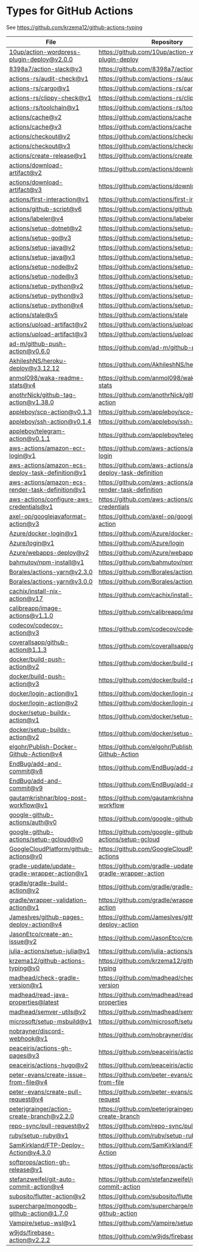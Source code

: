 # Types for GitHub Actions

See https://github.com/krzema12/github-actions-typing

| File         | Repository|
|--------------|-----------|
| [10up/action-wordpress-plugin-deploy@v2.0.0](10up-action-wordpress-plugin-deploy-v2.0.0.yml) | https://github.com/10up/action-wordpress-plugin-deploy|
| [8398a7/action-slack@v3](8398a7-action-slack-v3.yml) | https://github.com/8398a7/action-slack|
| [actions-rs/audit-check@v1](actions-rs-audit-check-v1.yml) | https://github.com/actions-rs/audit-check|
| [actions-rs/cargo@v1](actions-rs-cargo-v1.yml) | https://github.com/actions-rs/cargo|
| [actions-rs/clippy-check@v1](actions-rs-clippy-check-v1.yml) | https://github.com/actions-rs/clippy-check|
| [actions-rs/toolchain@v1](actions-rs-toolchain-v1.yml) | https://github.com/actions-rs/toolchain|
| [actions/cache@v2](actions-cache-v2.yml) | https://github.com/actions/cache|
| [actions/cache@v3](actions-cache-v3.yml) | https://github.com/actions/cache|
| [actions/checkout@v2](actions-checkout-v2.yml) | https://github.com/actions/checkout|
| [actions/checkout@v3](actions-checkout-v3.yml) | https://github.com/actions/checkout|
| [actions/create-release@v1](actions-create-release-v1.yml) | https://github.com/actions/create-release|
| [actions/download-artifact@v2](actions-download-artifact-v2.yml) | https://github.com/actions/download-artifact|
| [actions/download-artifact@v3](actions-download-artifact-v3.yml) | https://github.com/actions/download-artifact|
| [actions/first-interaction@v1](actions-first-interaction-v1.yml) | https://github.com/actions/first-interaction|
| [actions/github-script@v6](actions-github-script-v6.yml) | https://github.com/actions/github-script|
| [actions/labeler@v4](actions-labeler-v4.yml) | https://github.com/actions/labeler|
| [actions/setup-dotnet@v2](actions-setup-dotnet-v2.yml) | https://github.com/actions/setup-dotnet|
| [actions/setup-go@v3](actions-setup-go-v3.yml) | https://github.com/actions/setup-go|
| [actions/setup-java@v2](actions-setup-java-v2.yml) | https://github.com/actions/setup-java|
| [actions/setup-java@v3](actions-setup-java-v3.yml) | https://github.com/actions/setup-java|
| [actions/setup-node@v2](actions-setup-node-v2.yml) | https://github.com/actions/setup-node|
| [actions/setup-node@v3](actions-setup-node-v3.yml) | https://github.com/actions/setup-node|
| [actions/setup-python@v2](actions-setup-python-v2.yml) | https://github.com/actions/setup-python|
| [actions/setup-python@v3](actions-setup-python-v3.yml) | https://github.com/actions/setup-python|
| [actions/setup-python@v4](actions-setup-python-v4.yml) | https://github.com/actions/setup-python|
| [actions/stale@v5](actions-stale-v5.yml) | https://github.com/actions/stale|
| [actions/upload-artifact@v2](actions-upload-artifact-v2.yml) | https://github.com/actions/upload-artifact|
| [actions/upload-artifact@v3](actions-upload-artifact-v3.yml) | https://github.com/actions/upload-artifact|
| [ad-m/github-push-action@v0.6.0](ad-m-github-push-action-v0.6.0.yml) | https://github.com/ad-m/github-push-action|
| [AkhileshNS/heroku-deploy@v3.12.12](AkhileshNS-heroku-deploy-v3.12.12.yml) | https://github.com/AkhileshNS/heroku-deploy|
| [anmol098/waka-readme-stats@v4](anmol098-waka-readme-stats-v4.yml) | https://github.com/anmol098/waka-readme-stats|
| [anothrNick/github-tag-action@v1.38.0](anothrNick-github-tag-action-v1.38.0.yml) | https://github.com/anothrNick/github-tag-action|
| [appleboy/scp-action@v0.1.3](appleboy-scp-action-v0.1.3.yml) | https://github.com/appleboy/scp-action|
| [appleboy/ssh-action@v0.1.4](appleboy-ssh-action-v0.1.4.yml) | https://github.com/appleboy/ssh-action|
| [appleboy/telegram-action@v0.1.1](appleboy-telegram-action-v0.1.1.yml) | https://github.com/appleboy/telegram-action|
| [aws-actions/amazon-ecr-login@v1](aws-actions-amazon-ecr-login-v1.yml) | https://github.com/aws-actions/amazon-ecr-login|
| [aws-actions/amazon-ecs-deploy-task-definition@v1](aws-actions-amazon-ecs-deploy-task-definition-v1.yml) | https://github.com/aws-actions/amazon-ecs-deploy-task-definition|
| [aws-actions/amazon-ecs-render-task-definition@v1](aws-actions-amazon-ecs-render-task-definition-v1.yml) | https://github.com/aws-actions/amazon-ecs-render-task-definition|
| [aws-actions/configure-aws-credentials@v1](aws-actions-configure-aws-credentials-v1.yml) | https://github.com/aws-actions/configure-aws-credentials|
| [axel-op/googlejavaformat-action@v3](axel-op-googlejavaformat-action-v3.yml) | https://github.com/axel-op/googlejavaformat-action|
| [Azure/docker-login@v1](Azure-docker-login-v1.yml) | https://github.com/Azure/docker-login|
| [Azure/login@v1](Azure-login-v1.yml) | https://github.com/Azure/login|
| [Azure/webapps-deploy@v2](Azure-webapps-deploy-v2.yml) | https://github.com/Azure/webapps-deploy|
| [bahmutov/npm-install@v1](bahmutov-npm-install-v1.yml) | https://github.com/bahmutov/npm-install|
| [Borales/actions-yarn@v2.3.0](Borales-actions-yarn-v2.3.0.yml) | https://github.com/Borales/actions-yarn|
| [Borales/actions-yarn@v3.0.0](Borales-actions-yarn-v3.0.0.yml) | https://github.com/Borales/actions-yarn|
| [cachix/install-nix-action@v17](cachix-install-nix-action-v17.yml) | https://github.com/cachix/install-nix-action|
| [calibreapp/image-actions@v1.1.0](calibreapp-image-actions-v1.1.0.yml) | https://github.com/calibreapp/image-actions|
| [codecov/codecov-action@v3](codecov-codecov-action-v3.yml) | https://github.com/codecov/codecov-action|
| [coverallsapp/github-action@1.1.3](coverallsapp-github-action-1.1.3.yml) | https://github.com/coverallsapp/github-action|
| [docker/build-push-action@v2](docker-build-push-action-v2.yml) | https://github.com/docker/build-push-action|
| [docker/build-push-action@v3](docker-build-push-action-v3.yml) | https://github.com/docker/build-push-action|
| [docker/login-action@v1](docker-login-action-v1.yml) | https://github.com/docker/login-action|
| [docker/login-action@v2](docker-login-action-v2.yml) | https://github.com/docker/login-action|
| [docker/setup-buildx-action@v1](docker-setup-buildx-action-v1.yml) | https://github.com/docker/setup-buildx-action|
| [docker/setup-buildx-action@v2](docker-setup-buildx-action-v2.yml) | https://github.com/docker/setup-buildx-action|
| [elgohr/Publish-Docker-Github-Action@v4](elgohr-Publish-Docker-Github-Action-v4.yml) | https://github.com/elgohr/Publish-Docker-Github-Action|
| [EndBug/add-and-commit@v8](EndBug-add-and-commit-v8.yml) | https://github.com/EndBug/add-and-commit|
| [EndBug/add-and-commit@v9](EndBug-add-and-commit-v9.yml) | https://github.com/EndBug/add-and-commit|
| [gautamkrishnar/blog-post-workflow@v1](gautamkrishnar-blog-post-workflow-v1.yml) | https://github.com/gautamkrishnar/blog-post-workflow|
| [google-github-actions/auth@v0](google-github-actions-auth-v0.yml) | https://github.com/google-github-actions/auth|
| [google-github-actions/setup-gcloud@v0](google-github-actions-setup-gcloud-v0.yml) | https://github.com/google-github-actions/setup-gcloud|
| [GoogleCloudPlatform/github-actions@v0](GoogleCloudPlatform-github-actions-v0.yml) | https://github.com/GoogleCloudPlatform/github-actions|
| [gradle-update/update-gradle-wrapper-action@v1](gradle-update-update-gradle-wrapper-action-v1.yml) | https://github.com/gradle-update/update-gradle-wrapper-action|
| [gradle/gradle-build-action@v2](gradle-gradle-build-action-v2.yml) | https://github.com/gradle/gradle-build-action|
| [gradle/wrapper-validation-action@v1](gradle-wrapper-validation-action-v1.yml) | https://github.com/gradle/wrapper-validation-action|
| [JamesIves/github-pages-deploy-action@v4](JamesIves-github-pages-deploy-action-v4.yml) | https://github.com/JamesIves/github-pages-deploy-action|
| [JasonEtco/create-an-issue@v2](JasonEtco-create-an-issue-v2.yml) | https://github.com/JasonEtco/create-an-issue|
| [julia-actions/setup-julia@v1](julia-actions-setup-julia-v1.yml) | https://github.com/julia-actions/setup-julia|
| [krzema12/github-actions-typing@v0](krzema12-github-actions-typing-v0.yml) | https://github.com/krzema12/github-actions-typing|
| [madhead/check-gradle-version@v1](madhead-check-gradle-version-v1.yml) | https://github.com/madhead/check-gradle-version|
| [madhead/read-java-properties@latest](madhead-read-java-properties-latest.yml) | https://github.com/madhead/read-java-properties|
| [madhead/semver-utils@v2](madhead-semver-utils-v2.yml) | https://github.com/madhead/semver-utils|
| [microsoft/setup-msbuild@v1](microsoft-setup-msbuild-v1.yml) | https://github.com/microsoft/setup-msbuild|
| [nobrayner/discord-webhook@v1](nobrayner-discord-webhook-v1.yml) | https://github.com/nobrayner/discord-webhook|
| [peaceiris/actions-gh-pages@v3](peaceiris-actions-gh-pages-v3.yml) | https://github.com/peaceiris/actions-gh-pages|
| [peaceiris/actions-hugo@v2](peaceiris-actions-hugo-v2.yml) | https://github.com/peaceiris/actions-hugo|
| [peter-evans/create-issue-from-file@v4](peter-evans-create-issue-from-file-v4.yml) | https://github.com/peter-evans/create-issue-from-file|
| [peter-evans/create-pull-request@v4](peter-evans-create-pull-request-v4.yml) | https://github.com/peter-evans/create-pull-request|
| [peterjgrainger/action-create-branch@v2.2.0](peterjgrainger-action-create-branch-v2.2.0.yml) | https://github.com/peterjgrainger/action-create-branch|
| [repo-sync/pull-request@v2](repo-sync-pull-request-v2.yml) | https://github.com/repo-sync/pull-request|
| [ruby/setup-ruby@v1](ruby-setup-ruby-v1.yml) | https://github.com/ruby/setup-ruby|
| [SamKirkland/FTP-Deploy-Action@v4.3.0](SamKirkland-FTP-Deploy-Action-v4.3.0.yml) | https://github.com/SamKirkland/FTP-Deploy-Action|
| [softprops/action-gh-release@v1](softprops-action-gh-release-v1.yml) | https://github.com/softprops/action-gh-release|
| [stefanzweifel/git-auto-commit-action@v4](stefanzweifel-git-auto-commit-action-v4.yml) | https://github.com/stefanzweifel/git-auto-commit-action|
| [subosito/flutter-action@v2](subosito-flutter-action-v2.yml) | https://github.com/subosito/flutter-action|
| [supercharge/mongodb-github-action@1.7.0](supercharge-mongodb-github-action-1.7.0.yml) | https://github.com/supercharge/mongodb-github-action|
| [Vampire/setup-wsl@v1](Vampire-setup-wsl-v1.yml) | https://github.com/Vampire/setup-wsl|
| [w9jds/firebase-action@v2.2.2](w9jds-firebase-action-v2.2.2.yml) | https://github.com/w9jds/firebase-action|
